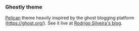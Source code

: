 ### Ghostly theme

[Pelican](http://getpelican.com/) theme heavily inspired by the ghost blogging platform (https://ghost.org/). See it live at [Rodrigo Silveira's blog](http://blog.rodms.com).